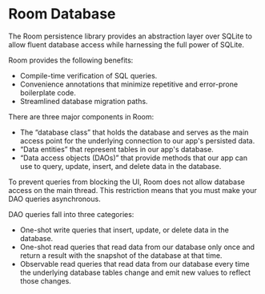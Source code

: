 
# Room Database

The Room persistence library provides an abstraction layer over SQLite to allow fluent database access while harnessing the full power of SQLite.

Room provides the following benefits:

* Compile-time verification of SQL queries.
* Convenience annotations that minimize repetitive and error-prone boilerplate code.
* Streamlined database migration paths.


There are three major components in Room:

* The “database class” that holds the database and serves as the main access point for the underlying connection to our app's persisted data.
* “Data entities” that represent tables in our app's database.
* “Data access objects (DAOs)” that provide methods that our app can use to query, update, insert, and delete data in the database.
	

To prevent queries from blocking the UI, Room does not allow database access on the main thread. This restriction means that you must make your DAO queries asynchronous.

DAO queries fall into three categories:

* One-shot write queries that insert, update, or delete data in the database.
* One-shot read queries that read data from our database only once and return a result with the snapshot of the database at that time.
* Observable read queries that read data from our database every time the underlying database tables change and emit new values to reflect those changes.
